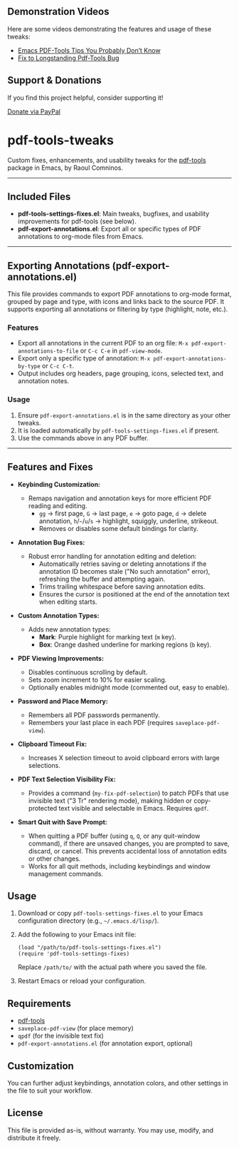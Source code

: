 ## Demonstration Videos

Here are some videos demonstrating the features and usage of these tweaks:

- [Emacs PDF-Tools Tips You Probably Don’t Know](https://youtu.be/rTtLu4QAT2I)
- [Fix to Longstanding Pdf-Tools Bug](https://youtu.be/e8n31aylkNY)

## Support & Donations

If you find this project helpful, consider supporting it!

[Donate via PayPal](https://www.paypal.com/paypalme/revrari)

# pdf-tools-tweaks

Custom fixes, enhancements, and usability tweaks for the [pdf-tools](https://github.com/politza/pdf-tools) package in Emacs, by Raoul Comninos.

---

## Included Files

- **pdf-tools-settings-fixes.el**: Main tweaks, bugfixes, and usability improvements for pdf-tools (see below).
- **pdf-export-annotations.el**: Export all or specific types of PDF annotations to org-mode files from Emacs.

---
## Exporting Annotations (pdf-export-annotations.el)

This file provides commands to export PDF annotations to org-mode format, grouped by page and type, with icons and links back to the source PDF. It supports exporting all annotations or filtering by type (highlight, note, etc.).

### Features
- Export all annotations in the current PDF to an org file: `M-x pdf-export-annotations-to-file` or `C-c C-e` in `pdf-view-mode`.
- Export only a specific type of annotation: `M-x pdf-export-annotations-by-type` or `C-c C-t`.
- Output includes org headers, page grouping, icons, selected text, and annotation notes.

### Usage
1. Ensure `pdf-export-annotations.el` is in the same directory as your other tweaks.
2. It is loaded automatically by `pdf-tools-settings-fixes.el` if present.
3. Use the commands above in any PDF buffer.

---

## Features and Fixes

- **Keybinding Customization:**
   - Remaps navigation and annotation keys for more efficient PDF reading and editing.
      - `gg` → first page, `G` → last page, `e` → goto page, `d` → delete annotation, `h`/`~`/`u`/`s` → highlight, squiggly, underline, strikeout.
      - Removes or disables some default bindings for clarity.

- **Annotation Bug Fixes:**
   - Robust error handling for annotation editing and deletion:
      - Automatically retries saving or deleting annotations if the annotation ID becomes stale ("No such annotation" error), refreshing the buffer and attempting again.
      - Trims trailing whitespace before saving annotation edits.
      - Ensures the cursor is positioned at the end of the annotation text when editing starts.

- **Custom Annotation Types:**
   - Adds new annotation types:
      - **Mark**: Purple highlight for marking text (`m` key).
      - **Box**: Orange dashed underline for marking regions (`b` key).

- **PDF Viewing Improvements:**
   - Disables continuous scrolling by default.
   - Sets zoom increment to 10% for easier scaling.
   - Optionally enables midnight mode (commented out, easy to enable).

- **Password and Place Memory:**
   - Remembers all PDF passwords permanently.
   - Remembers your last place in each PDF (requires `saveplace-pdf-view`).

- **Clipboard Timeout Fix:**
   - Increases X selection timeout to avoid clipboard errors with large selections.

- **PDF Text Selection Visibility Fix:**
   - Provides a command (`my-fix-pdf-selection`) to patch PDFs that use invisible text ("3 Tr" rendering mode), making hidden or copy-protected text visible and selectable in Emacs. Requires `qpdf`.

- **Smart Quit with Save Prompt:**
   - When quitting a PDF buffer (using `q`, `Q`, or any quit-window command), if there are unsaved changes, you are prompted to save, discard, or cancel. This prevents accidental loss of annotation edits or other changes.
   - Works for all quit methods, including keybindings and window management commands.

## Usage
1. Download or copy `pdf-tools-settings-fixes.el` to your Emacs configuration directory (e.g., `~/.emacs.d/lisp/`).
2. Add the following to your Emacs init file:
   
    ```elisp
    (load "/path/to/pdf-tools-settings-fixes.el")
    (require 'pdf-tools-settings-fixes)
    ```
    Replace `/path/to/` with the actual path where you saved the file.

3. Restart Emacs or reload your configuration.

## Requirements
- [pdf-tools](https://github.com/politza/pdf-tools)
- `saveplace-pdf-view` (for place memory)
- `qpdf` (for the invisible text fix)
- `pdf-export-annotations.el` (for annotation export, optional)

## Customization
You can further adjust keybindings, annotation colors, and other settings in the file to suit your workflow.

## License
This file is provided as-is, without warranty. You may use, modify, and distribute it freely.

